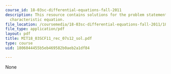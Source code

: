 ```yaml
---
course_id: 18-03sc-differential-equations-fall-2011
description: This resource contains solutions for the problem statements related to
  characteristic equation.
file_location: /coursemedia/18-03sc-differential-equations-fall-2011/1806044455b5eb469582b0aeb2a1df84_MIT18_03SCF11_rec_07s12_sol.pdf
file_type: application/pdf
layout: pdf
title: MIT18_03SCF11_rec_07s12_sol.pdf
type: course
uid: 1806044455b5eb469582b0aeb2a1df84

---
```

None